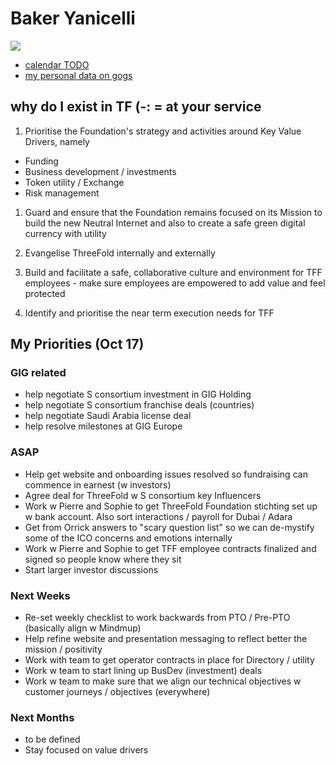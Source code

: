 # Baker Yanicelli
![](https://docs.greenitglobe.com/gig/data_team/raw/master/team/threefold/varia/baker_yanicelli/baker_yanicello.JPG)

- [calendar TODO]()
- [my personal data on gogs](https://docs.greenitglobe.com/gig/data_team/src/master/team/threefold/varia/baker_yanicelli)

## why do I exist in TF (-: = at your service

1. Prioritise the Foundation's strategy and activities around Key Value Drivers, namely
 - Funding
 - Business development / investments
 - Token utility / Exchange
 - Risk management

1. Guard and ensure that the Foundation remains focused on its Mission to build the new Neutral Internet and also to create a safe green digital currency with utility

1. Evangelise ThreeFold internally and externally

1. Build and facilitate a safe, collaborative culture and environment for TFF employees - make sure employees are empowered to add value and feel protected

1. Identify and prioritise the near term execution needs for TFF


## My Priorities (Oct 17)


### GIG related 

- help negotiate S consortium investment in GIG Holding
- help negotiate S consortium franchise deals (countries)
- help negotiate Saudi Arabia license deal
- help resolve milestones at GIG Europe

### ASAP

- Help get website and onboarding issues resolved so fundraising can commence in earnest (w investors)
- Agree deal for ThreeFold w S consortium key Influencers
- Work w Pierre and  Sophie to get ThreeFold Foundation stichting set up w bank account.  Also sort interactions / payroll for Dubai / Adara
- Get from Orrick answers to "scary question list" so we can de-mystify some of the ICO concerns and emotions internally
- Work w Pierre and Sophie to get TFF employee contracts finalized and signed so people know where they sit
- Start larger investor discussions


### Next Weeks

- Re-set weekly checklist to work backwards from PTO / Pre-PTO (basically align w Mindmup)
- Help refine website and presentation messaging to reflect better the mission / positivity
- Work with team to get operator contracts in place for Directory / utility
- Work w team to start lining up BusDev (investment) deals
- Work w team to make sure that we align our technical objectives w customer journeys / objectives (everywhere)


### Next Months

- to be defined
- Stay focused on value drivers

